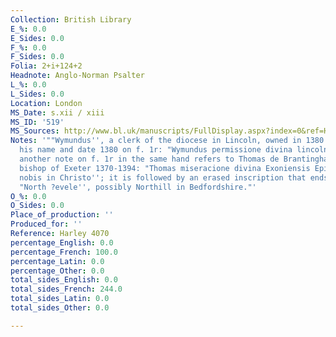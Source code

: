 ```yaml
---
Collection: British Library
E_%: 0.0
E_Sides: 0.0
F_%: 0.0
F_Sides: 0.0
Folia: 2+i+124+2
Headnote: Anglo-Norman Psalter
L_%: 0.0
L_Sides: 0.0
Location: London
MS_Date: s.xii / xiii
MS_ID: '519'
MS_Sources: http://www.bl.uk/manuscripts/FullDisplay.aspx?index=0&ref=Harley_MS_4070
Notes: '""Wymundus'', a clerk of the diocese in Lincoln, owned in 1380: a note with
  his name and date 1380 on f. 1r: "Wymundus permissione divina lincolniensis Episcopus'';
  another note on f. 1r in the same hand refers to Thomas de Brantingham (d. 1394),
  bishop of Exeter 1370-1394: "Thomas miseracione divina Exoniensis Episcopum dilectum
  nobis in Christo''; it is followed by an erased inscription that ends with the text
  "North ?evele'', possibly Northill in Bedfordshire."'
O_%: 0.0
O_Sides: 0.0
Place_of_production: ''
Produced_for: ''
Reference: Harley 4070
percentage_English: 0.0
percentage_French: 100.0
percentage_Latin: 0.0
percentage_Other: 0.0
total_sides_English: 0.0
total_sides_French: 244.0
total_sides_Latin: 0.0
total_sides_Other: 0.0

---
```

